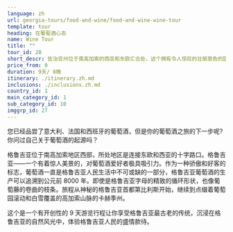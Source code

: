 ```yaml
---
language: zh
url: georgia-tours/food-and-wine/food-and-wine-wine-tour
template: tour
heading: 在葡萄酒心态
name: Wine Tour
title: ""
tour_id: 28
short_descr: 佐治亚州位于南高加索的西亚和东欧汇合处，这个拥有令人惊叹的壮丽景色的国家最近出现在葡萄酒爱好者的雷达上
price_from: 0
duration: 9天/ 8晚
itinerary: ./itinerary.zh.md
inclusions: ./inclusions.zh.md
country_id: 1
main_category_id: 1
sub_category_id: 10
imggrp_id: 27
---
```


您已经品尝了意大利、法国和西班牙的葡萄酒，但是你的葡萄酒之旅的下一步呢?你问过自己关于葡萄酒的起源吗？

格鲁吉亚位于南高加索地区西部，所处地区是连接东欧和西亚的十字路口。格鲁吉亚——一个有着惊人美景的，对葡萄酒爱好者极具吸引力。作为一种骄傲和好客的标志，葡萄酒一直是格鲁吉亚人民生活中不可或缺的一部分，格鲁吉亚葡萄酒的生产可以追溯到公元前 8000 年。即使是格鲁吉亚字母的精致的循环形状，也像葡萄藤的卷曲的枝条。旅程从神秘的格鲁吉亚首都第比利斯开始，继续到点缀着葡萄园滚动和白雪覆盖的高加索山脉的卡赫季州。

这个是一个有开创性的 9 天游览行程让你享受格鲁吉亚最古老的传统，沉浸在格鲁吉亚的自然风光中，体验格鲁吉亚人民的盛情款待。
